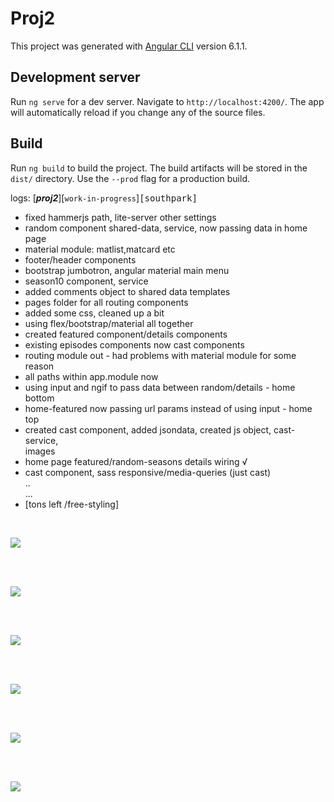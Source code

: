 # Proj2

This project was generated with [Angular CLI](https://github.com/angular/angular-cli) version 6.1.1.

## Development server

Run `ng serve` for a dev server. Navigate to `http://localhost:4200/`. The app will automatically reload if you change any of the source files.

## Build

Run `ng build` to build the project. The build artifacts will be stored in the `dist/` directory. Use the `--prod` flag for a production build.


>

logs:  [___proj2___][`work-in-progress`]<kbd>[southpark]</kbd>

- fixed hammerjs path, lite-server other settings
- random component shared-data, service, now passing data in home page
- material module: matlist,matcard etc
- footer/header components
- bootstrap jumbotron, angular material main menu
- season10 component, service
- added comments object to shared data templates
- pages folder for all routing components
- added some css, cleaned up a bit
- using flex/bootstrap/material all together
- created featured component/details components
- existing episodes components now cast components
- routing module out - had problems with material module for some reason
- all paths within app.module now
- using input and ngif to pass data between random/details - home bottom
- home-featured now passing url params instead of using input - home top
- created cast component, added jsondata, created js object, cast-service,  
  images
- home page featured/random-seasons details wiring √  
- cast component, sass responsive/media-queries (just cast)         
..        
...         
- [tons left /free-styling]

<br/>


![](proj2/src/assets/images/screenshots/cast1.png)

<br/>

<br/>


![](proj2/src/assets/images/screenshots/cast2.png)

<br/>

<br/>


![](proj2/src/assets/images/screenshots/cast3.png)

<br/>

<br/>

![](proj2/src/assets/images/screenshots/cast.png)

<br/>

<br/>

![](proj2/src/assets/images/screenshots/seasons.png)

<br/>

<br/>

![](proj2/src/assets/images/screenshots/featured.png)

<br/>